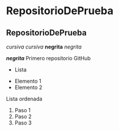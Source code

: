 # RepositorioDePrueba
## RepositorioDePrueba
*cursiva* _cursiva_
**negrita** _negrita_

**_negrita_**
Primero repositorio GitHub

* Lista
+ Elemento 1
+ Elemento 2

Lista ordenada
1. Paso 1
2. Paso 2
3. Paso 3
